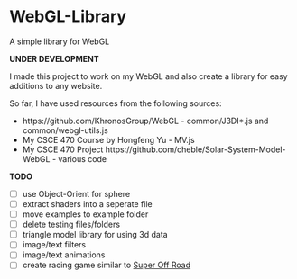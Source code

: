# WebGL-Library
A simple library for WebGL

<b>UNDER DEVELOPMENT</b>

I made this project to work on my WebGL and also create a library for easy additions to any website.

So far, I have used resources from the following sources:
<ul>
  <li>https://github.com/KhronosGroup/WebGL - common/J3DI*.js and common/webgl-utils.js</li>
  <li>My CSCE 470 Course by Hongfeng Yu - MV.js</li>
  <li>My CSCE 470 Project https://github.com/cheble/Solar-System-Model-WebGL - various code</li>
</ul>



<b>TODO</b>
- [ ] use Object-Orient for sphere
- [ ] extract shaders into a seperate file
- [ ] move examples to example folder
- [ ] delete testing files/folders
- [ ] triangle model library for using 3d data
- [ ] image/text filters
- [ ] image/text animations
- [ ] create racing game similar to <a href="http://www.gamefaqs.com/gameboy/585935-super-off-road">Super Off Road</a>
